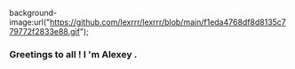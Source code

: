 background-image:url("https://github.com/lexrrr/lexrrr/blob/main/f1eda4768df8d8135c779772f2833e88.gif");


### Greetings to all ! I 'm Alexey .
